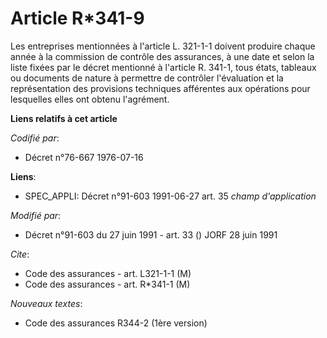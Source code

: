 # Article R*341-9

Les entreprises mentionnées à l'article L. 321-1-1 doivent produire chaque année à la commission de contrôle des assurances,
à une date et selon la liste fixées par le décret mentionné à l'article R. 341-1, tous états, tableaux ou documents de nature
à permettre de contrôler l'évaluation et la représentation des provisions techniques afférentes aux opérations pour
lesquelles elles ont obtenu l'agrément.

**Liens relatifs à cet article**

_Codifié par_:

  - Décret n°76-667 1976-07-16

**Liens**:

  - SPEC_APPLI: Décret n°91-603 1991-06-27 art. 35 *champ d'application*

_Modifié par_:

  - Décret n°91-603 du 27 juin 1991 - art. 33 () JORF 28 juin 1991

_Cite_:

  - Code des assurances - art. L321-1-1 (M)
  - Code des assurances - art. R*341-1 (M)

_Nouveaux textes_:

  - Code des assurances R344-2 (1ère version)

